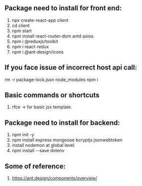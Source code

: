## Package need to install for front end:
1. npx create-react-app client
2. cd client 
3. npm start
4. npm install react-router-dom antd axios
5. npm i @reduxjs/toolkit
6. npm i react-redux
7. npm i @ant-design/icons


## If you face issue of incorrect host api call:
rm -r package-lock.json node_modules
npm i


## Basic commands or shortcuts
1. rfce -> for basic jsx template.

## Package need to install for backend:
1. npm init -y
2. npm install express mongoose bcryptjs jsonwebtoken
3. install nodemon at global level.
4. npm install --save dotenv 


## Some of reference:
1. https://ant.design/components/overview/
